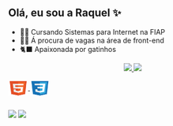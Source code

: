 ## Olá, eu sou a Raquel ✨



- 👩‍💻 Cursando Sistemas para Internet na FIAP
- 🕵️‍♀️ Á procura de vagas na área de front-end 
- 🐈‍⬛ Apaixonada por gatinhos

<div align="center">
  <a href="https://github.com/Raquel-Moura">
  <img height="180em" src="https://github-readme-stats.vercel.app/api?username=Raquel-Moura&show_icons=true&theme=radical&include_all_commits=true&count_private=true"/>
  <img height="180em" src="https://github-readme-stats.vercel.app/api/top-langs/?username=Raquel-Moura&layout=compact&langs_count=7&theme=radical"/>
</div>

<div style="display: inline_block"><br>
  <img align="center" alt="Raquel-HTML" height="30" width="40" src="https://raw.githubusercontent.com/devicons/devicon/master/icons/html5/html5-original.svg">
  <img align="center" alt="Raquel-CSS" height="30" width="40" src="https://raw.githubusercontent.com/devicons/devicon/master/icons/css3/css3-original.svg">
 </div>
 
 ##
 <div>
<a href="https://www.instagram.com/raquelcsmoura/" target="_blank"><img src="https://img.shields.io/badge/-Instagram-%23E4405F?style=for-the-badge&logo=instagram&logoColor=white" target="_blank"></a>
<a href="https://www.linkedin.com/in/raquel-moura-58a4a21b5/" target="_blank"><img src="https://img.shields.io/badge/-LinkedIn-%230077B5?style=for-the-badge&logo=linkedin&logoColor=white" target="_blank"></a> 
 </div>
